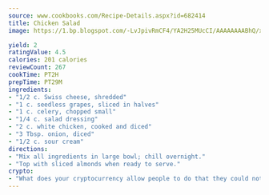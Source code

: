 ```yaml
---
source: www.cookbooks.com/Recipe-Details.aspx?id=682414
title: Chicken Salad
image: https://1.bp.blogspot.com/-LvJpivRmCF4/YA2H25MUcCI/AAAAAAAABhQ/xgndXuMf7Zopp5S4RExCblnSp5YGujfSQCLcBGAsYHQ/s320/8.png

yield: 2
ratingValue: 4.5
calories: 201 calories
reviewCount: 267
cookTime: PT2H
prepTime: PT29M
ingredients:
- "1/2 c. Swiss cheese, shredded"
- "1 c. seedless grapes, sliced in halves"
- "1 c. celery, chopped small"
- "1/4 c. salad dressing"
- "2 c. white chicken, cooked and diced"
- "3 Tbsp. onion, diced"
- "1/2 c. sour cream"
directions:
- "Mix all ingredients in large bowl; chill overnight."
- "Top with sliced almonds when ready to serve."
crypto:
- "What does your cryptocurrency allow people to do that they could not do otherwise, and how does it help them do existing tasks more quickly or cheaply?"
---
```

